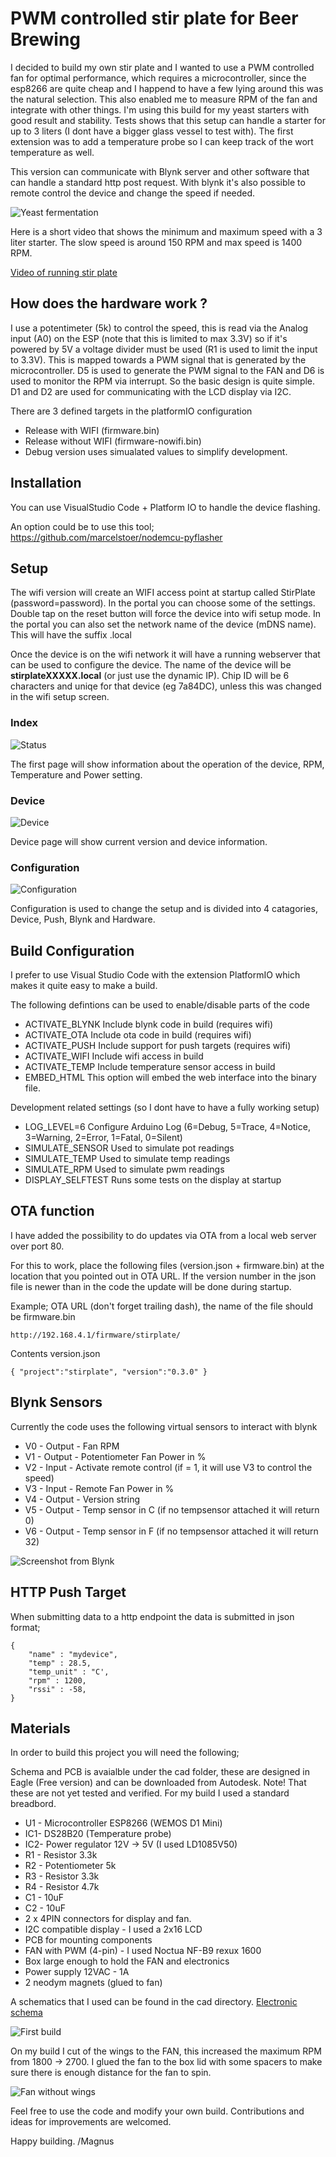# PWM controlled stir plate for Beer Brewing

I decided to build my own stir plate and I wanted to use a PWM controlled fan for optimal performance, which requires a microcontroller, since the esp8266 are quite cheap and I happend to have a few lying around this was the natural selection. This also enabled me to measure RPM of the fan and integrate with other things. I'm using this build for my yeast starters with good result and stability. Tests shows that this setup can handle a starter for up to 3 liters (I dont have a bigger glass vessel to test with). The first extension was to add a temperature probe so I can keep track of the wort temperature as well. 

This version can communicate with Blynk server and other software that can handle a standard http post request. With blynk it's also possible to remote control the device and change the speed if needed.

![Yeast fermentation](img/stirplate.jpg)

Here is a short video that shows the minimum and maximum speed with a 3 liter starter. The slow speed is around 150 RPM and max speed is 1400 RPM.

[Video of running stir plate](img/speed.mov)

## How does the hardware work ?

I use a potentimeter (5k) to control the speed, this is read via the Analog input (A0) on the ESP (note that this is limited to max 3.3V) so if it's powered by 5V a voltage divider must be used (R1 is used to limit the input to 3.3V). This is mapped towards a PWM signal that is generated by the microcontroller. D5 is used to generate the PWM signal to the FAN and D6 is used to monitor the RPM via interrupt. So the basic design is quite simple. D1 and D2 are used for communicating with the LCD display via I2C.

There are 3 defined targets in the platformIO configuration

* Release with WIFI (firmware.bin)
* Release without WIFI (firmware-nowifi.bin)
* Debug version uses simualated values to simplify development.

## Installation

You can use VisualStudio Code + Platform IO to handle the device flashing. 

An option could be to use this tool; https://github.com/marcelstoer/nodemcu-pyflasher

## Setup

The wifi version will create an WIFI access point at startup called StirPlate (password=password). In the portal you can choose some of the settings. Double tap on the reset button will force the device into wifi setup mode. In the portal you can also set the network name of the device (mDNS name). This will have the suffix .local

Once the device is on the wifi network it will have a running webserver that can be used to configure the device. The name of the device will be __stirplateXXXXX.local__ (or just use the dynamic IP). Chip ID will be 6 characters and uniqe for that device (eg 7a84DC), unless this was changed in the wifi setup screen.

### Index

![Status](img/main.png)

The first page will show information about the operation of the device, RPM, Temperature and Power setting.

### Device

![Device](img/device.png)

Device page will show current version and device information.

### Configuration

![Configuration](img/config.png)

Configuration is used to change the setup and is divided into 4 catagories, Device, Push, Blynk and Hardware.

## Build Configuration

I prefer to use Visual Studio Code with the extension PlatformIO which makes it quite easy to make a build.

The following defintions can be used to enable/disable parts of the code

* ACTIVATE_BLYNK    Include blynk code in build (requires wifi)
* ACTIVATE_OTA      Include ota code in build (requires wifi)
* ACTIVATE_PUSH     Include support for push targets (requires wifi) 
* ACTIVATE_WIFI     Include wifi access in build 
* ACTIVATE_TEMP     Include temperature sensor access in build 
* EMBED_HTML        This option will embed the web interface into the binary file. 

Development related settings (so I dont have to have a fully working setup)

* LOG_LEVEL=6       Configure Arduino Log (6=Debug, 5=Trace, 4=Notice, 3=Warning, 2=Error, 1=Fatal, 0=Silent)
* SIMULATE_SENSOR   Used to simulate pot readings
* SIMULATE_TEMP     Used to simulate temp readings
* SIMULATE_RPM      Used to simulate pwm readings
* DISPLAY_SELFTEST  Runs some tests on the display at startup

## OTA function

I have added the possibility to do updates via OTA from a local web server over port 80. 

For this to work, place the following files (version.json + firmware.bin) at the location that you pointed out in OTA URL. If the version number in the json file is newer than in the code the update will be done during startup.

Example; OTA URL (don't forget trailing dash), the name of the file should be firmware.bin
```
http://192.168.4.1/firmware/stirplate/
```

Contents version.json
```
{ "project":"stirplate", "version":"0.3.0" }
```

## Blynk Sensors

Currently the code uses the following virtual sensors to interact with blynk

* V0 - Output - Fan RPM 
* V1 - Output - Potentiometer Fan Power in %
* V2 - Input  - Activate remote control (if = 1, it will use V3 to control the speed)
* V3 - Input  - Remote Fan Power in %
* V4 - Output - Version string
* V5 - Output - Temp sensor in C (if no tempsensor attached it will return 0)
* V6 - Output - Temp sensor in F (if no tempsensor attached it will return 32)

![Screenshot from Blynk](img/blynk.png)

## HTTP Push Target

When submitting data to a http endpoint the data is submitted in json format;

```
{
    "name" : "mydevice",
    "temp" : 28.5,
    "temp_unit" : "C',
    "rpm" : 1200,
    "rssi" : -58,
}
```

## Materials

In order to build this project you will need the following;

Schema and PCB is avaialble under the cad folder, these are designed in Eagle (Free version) and can be downloaded from Autodesk. Note! That these are not yet tested and verified. For my build I used a standard breadbord. 

* U1 - Microcontroller ESP8266 (WEMOS D1 Mini)
* IC1- DS28B20 (Temperature probe)
* IC2- Power regulator 12V -> 5V (I used LD1085V50)
* R1 - Resistor 3.3k 
* R2 - Potentiometer 5k
* R3 - Resistor 3.3k
* R4 - Resistor 4.7k
* C1 - 10uF
* C2 - 10uF
* 2 x 4PIN connectors for display and fan.
* I2C compatible display - I used a 2x16 LCD
* PCB for mounting components
* FAN with PWM (4-pin) - I used Noctua NF-B9 rexux 1600 
* Box large enough to hold the FAN and electronics
* Power supply 12VAC - 1A
* 2 neodym magnets (glued to fan)

A schematics that I used can be found in the cad directory. [Electronic schema](cad/stirplate.pdf)

![First build](img/build.jpg)

On my build I cut of the wings to the FAN, this increased the maximum RPM from 1800 -> 2700. I glued the fan to the box lid with some spacers to make sure there is enough distance for the fan to spin. 

![Fan without wings](img/fan.jpg)

Feel free to use the code and modify your own build. Contributions and ideas for improvements are welcomed.

Happy building. 
/Magnus 